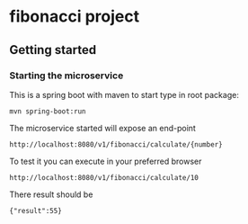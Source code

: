 # fibonacci project

## Getting started

### Starting the microservice

This is a spring boot with maven to start type in root package:
```
mvn spring-boot:run
```
The microservice started will expose an end-point
```
http://localhost:8080/v1/fibonacci/calculate/{number}
```
To test it you can execute in your preferred browser
```
http://localhost:8080/v1/fibonacci/calculate/10
```
There result should be
```
{"result":55}
```
